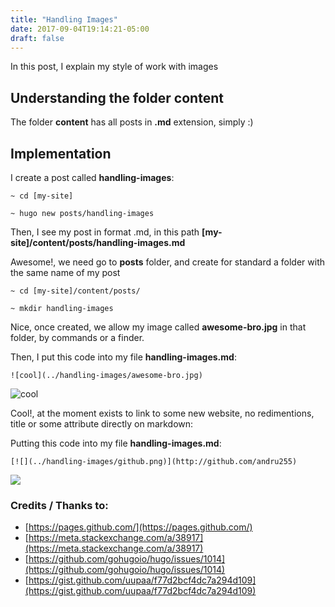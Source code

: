 ```yaml
---
title: "Handling Images"
date: 2017-09-04T19:14:21-05:00
draft: false
---
```


In this post, I explain my style of work with images

## Understanding the folder content

The folder **content** has all posts in **.md** extension, simply :)

## Implementation

I create a post called **handling-images**:

```
~ cd [my-site]

~ hugo new posts/handling-images

```

Then, I see my post in format .md, in this path **[my-site]/content/posts/handling-images.md**

Awesome!, we need go to **posts** folder, and create for standard a folder with the same name of my post

```
~ cd [my-site]/content/posts/

~ mkdir handling-images

```

Nice, once created, we allow my image called **awesome-bro.jpg** in that folder, by commands or a finder.

Then, I put this code into my file **handling-images.md**:

```
![cool](../handling-images/awesome-bro.jpg)
```

![cool](../handling-images/awesome-bro.jpg)

Cool!, at the moment exists to link to some new website, no redimentions, title or some attribute directly on markdown:

Putting this code into my file **handling-images.md**:

```
[![](../handling-images/github.png)](http://github.com/andru255)
```

[![](../handling-images/github.png)](http://github.com/andru255)


### Credits / Thanks to:

- [https://pages.github.com/](https://pages.github.com/)
- [https://meta.stackexchange.com/a/38917](https://meta.stackexchange.com/a/38917)
- [https://github.com/gohugoio/hugo/issues/1014](https://github.com/gohugoio/hugo/issues/1014)
- [https://gist.github.com/uupaa/f77d2bcf4dc7a294d109](https://gist.github.com/uupaa/f77d2bcf4dc7a294d109)